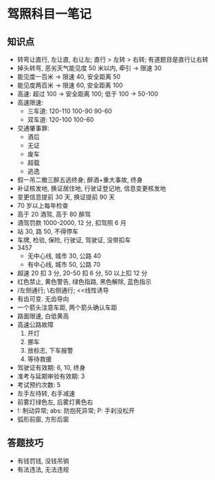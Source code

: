 # 驾照科目一笔记

## 知识点

- 转弯让直行, 左让直, 右让左; 直行 > 左转 > 右转; 有道题目是直行让右转
- 掉头转弯, 恶劣天气能见度 50 米以内, 牵引 -> 限速 30
- 能见度一百米 -> 限速 40, 安全距离 50
- 能见度两百米 -> 限速 60, 安全距离 100
- 高速: 超过 100 -> 安全距离 100; 低于 100 -> 50-100
- 高速限速:
  - 三车道: 120-110 100-90 90-60
  - 双车道: 120-100 100-60
- 交通肇事罪:
  - 酒后
  - 无证
  - 废车
  - 超载
  - 逃逸
- 假一吊二撤三醉五逃终身; 醉酒+重大事故, 终身
- 补证核发地, 换证居住地, 行驶证登记地, 信息变更核发地
- 变更信息提前 30 天, 换证提前 90 天
- 70 岁以上每年检查
- 高于 20 酒驾, 高于 80 醉驾
- 酒驾罚款 1000-2000, 12 分, 扣驾照 6 月
- 站 30, 路 50, 不得停车
- 车牌, 检验, 保险, 行驶证, 驾驶证, 没带扣车
- 3457
  - 无中心线, 城市 30, 公路 40
  - 有中心线, 城市 50, 公路 70
- 超速 20 扣 3 分, 20-50 扣 6 分, 50 以上扣 12 分
- 红色禁止, 黄色警告, 绿色指路, 黑色解除, 蓝色指示
- /左侧通行; \右侧通行; <<线性诱导
- 有齿可变. 无齿导向
- 一个箭头注意车距, 两个箭头确认车距
- 路面限速, 白低黄高
- 高速公路故障
  1. 开灯
  2. 挪车
  3. 放标志, 下车报警
  4. 等待救援
- 驾驶证有效期: 6, 10, 终身
- 准考与延期审验有效期: 3
- 考试预约次数: 5
- 左手左待转, 右手减速
- 前雾灯绿色左, 后雾灯黄色右
- !: 制动异常; abs: 防抱死异常; P: 手刹没松开
- 弧形前窗, 方形后窗

## 答题技巧

- 有钱罚钱, 没钱吊销
- 有法违法, 无法违规
